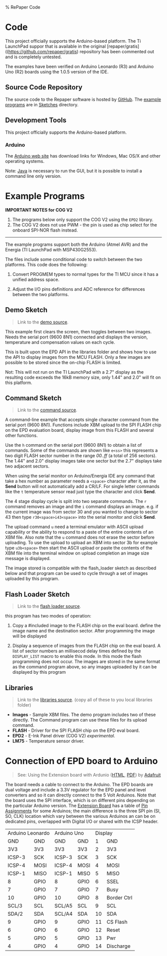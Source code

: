 % RePaper Code

# Code

This project officially supports the Arduino-based platform. The Ti LaunchPad suppor that is 
available in the original [repaper/gratis]((https://github.com/repaper/gratis) repository 
has been commented out and is completely untested.

The examples have been verified on Arduino Leonardo (R3) and Arduino Uno (R2) boards using
the 1.0.5 version of the IDE.

## Source Code Repository

The source code to the Repaper software is hosted by
[GitHub](https://github.com/repaper/gratis). The [example programs](#example-programs) are in
[Sketches](https://github.com/repaper/gratis/tree/master/Sketches) directory.


## Development Tools

This project officially supports the Arduino-based platform.

### Arduino

The [Arduino web site](http://www.arduino.cc) has download links for
Windows, Mac OS/X and other operating systems.

Note: [Java](http://java.com) is necessary to run the GUI, but it is
possible to install a command line only version.

# Example Programs

**IMPORTANT NOTES for COG V2**

1. The programs below only support the COG V2 using the `EPD2` library.
2. The COG V2 does not use PWM - the pin is used as chip select for the
   onboard SPI-NOR flash instead.

---

The example programs support both the Arduino (Atmel AVR) and the
Energia (TI LaunchPad with MSP430G2553).

The files include some conditional code to switch between the two platforms.
This code does the following:

1. Convert PROGMEM types to normal types for the TI MCU since it has a unified
   address space.

2. Adjust the I/O pins definitions and ADC reference for differences between
   the two platforms.

## Demo Sketch

> Link to the [demo source](https://github.com/repaper/gratis/tree/master/Sketches/demo).

This example first clears the screen, then toggles between two images.
Needs the serial port (9600 8N1) connected and displays the version,
temperature and compensation values on each cycle.

This is built upon the EPD API in the libraries folder and shows how
to use the API to display images from the MCU FLASH.  Only a few images
are possible to be stored since the on-chip FLASH is limited.

Not: This will not run on the TI LaunchPad with a 2.7" display as the
resulting code exceeds the 16kB memory size, only 1.44" and 2.0" will
fit on this platform.

## Command Sketch

> Link to the [command source](https://github.com/repaper/gratis/tree/master/Sketches/command).

A command-line example that accepts single character command from the
serial port (9600 8N1).  Functions include XBM upload to the SPI FLASH
chip on the EPD evaluation board, display image from this FLASH and
several other functions.

Use the `h` command on the serial port (9600 8N1) to obtain a list of
commands.  Some of the commands are shown like `e<ss>` this *<ss>*
represents a two digit FLASH sector number in the range *00..ff* (a
total of 256 sectors).  The 1.44" and 2.0" display images take one sector
but the 2.7" displays take two adjacent sectors.

When using the serial monitor on Arduino/Energia IDE any command that
take a hex number as parameter needs a `<space>` character after it, as
the **Send** button will not automatically add a CR/LF.  For single
letter commands like the `t` temperature sensor read just type the
character and click **Send**.

The 4 stage display cycle is split into two separate commands. The `r`
command removes an image and the `i` command displays an image.
e.g. if the current image was from sector 30 and you wanted to change
to sector 43 then type `r30<space>i43<space>` into the serial monitor
and click **Send**.

The upload command `u` need a terminal emulator with ASCII upload
capability or the ability to respond to a paste of the entire contents
of an XBM file.  Also note that the `u` command does not erase the
sector before uploading.  To use the upload to upload an XBM into
sector 3b for example type `u3b<space>` then start the ASCII upload or
paste the contents of the XBM file into the terminal window on upload
completion an image size message is displayed.

The image stored is compatible with the flash_loader sketch as
described below and that program can be used to cycle through a set of
images uploaded by this program.


## Flash Loader Sketch

> Link to the [flash loader source](https://github.com/repaper/gratis/tree/master/Sketches/flash_loader).

this program has two modes of operation:

1. Copy a #included image to the FLASH chip on the eval board.  define
   the image name and the destination sector.  After programming the
   image will be displayed

2. Display a sequence of images from the FLASH chip on the eval board.
   A list of sector numbers an millisecod delay times defined by the
   `DISPLAY_LIST` macro to enable this mode.  In this mode the flash
   programming does not occur.  The images are stored in the same
   format as the command program above, so any images uploaded by it
   can be displayed by this program


## Libraries

> Link to the [libraries source](https://github.com/repaper/gratis/tree/master/Sketches/libraries).
(copy all of these to you local libraries folder)

* **Images** - Sample XBM files.  The demo program includes two of
  these directly.  The Command program can use these files for its
  upload command.
* **FLASH** - Driver for the SPI FLASH chip on the EPD eval board.
* **EPD2** - E-Ink Panel driver (COG V2) *experimental*.
* **LM75** - Temperature sensor driver.


# Connection of EPD board to Arduino

> See: Using the Extension board with Ardunio ([HTML](http://learn.adafruit.com/repaper-eink-development-board), [PDF](http://learn.adafruit.com/downloads/pdf/repaper-eink-development-board.pdf)) by [Adafruit](http://www.adafruit.com)

The board needs a cable to connect to the Arduino.  The EPD boards
are dual voltage and include a 3.3V regulator for the EPD panel and
level converters and so it can directly connect to the 5 Volt
Arduinos.  Note that the board uses the SPI interface, which is on
different pins depending on the particular Arduino version.  The
[Extension Board](http://repaper.org/doc/extension_board.html) has a
table of [Pin Assignments](http://repaper.org/doc/extension_board.html#pin-assignment)
for some Arduinos; the main difference is the three SPI pin (SI, SO,
CLK) location which vary between the various Arduinos an can be on
dedicated pins, overlapped with Digital I/O or shared with the ICSP
header.

<table>
  <tr><td colspan="2">Arduino Leonardo</td><td colspan="2">Arduino Uno</td><td colspan="2">Display</td></tr>
  <tr><td>GND</td><td>GND</td>     <td>GND</td><td>GND</td>      <td>1</td><td>GND</td></tr>
  <tr><td>3V3</td><td>3V3</td>     <td>3V3</td><td>3V3</td>      <td>2</td><td>3V3</td></tr>
  <tr><td>ICSP-3</td><td>SCK</td>  <td>ICSP-3</td><td>SCK</td>   <td>3</td><td>SCK</td></tr>
  <tr><td>ICSP-4</td><td>MOSI</td> <td>ICSP-4</td><td>MOSI</td>  <td>4</td><td>MOSI</td></tr>
  <tr><td>ICSP-1</td><td>MISO</td> <td>ICSP-1</td><td>MISO</td>  <td>5</td><td>MISO</td></tr>
  <tr><td>8</td><td>GPIO</td>      <td>8</td><td>GPIO</td>       <td>6</td><td>SSEL</td></tr>
  <tr><td>7</td><td>GPIO</td>      <td>7</td><td>GPIO</td>       <td>7</td><td>Busy</td></tr>
  <tr><td>10</td><td>GPIO</td>     <td>10</td><td>GPIO</td>      <td>8</td><td>Border Ctrl</td></tr>
  <tr><td>SCL/3</td><td>SCL</td>   <td>SCL/A5</td><td>SCL</td>   <td>9</td><td>SCL</td></tr>
  <tr><td>SDA/2</td><td>SDA</td>   <td>SCL/A4</td><td>SDA</td>   <td>10</td><td>SDA</td></tr>
  <tr><td>9</td><td>GPIO</td>      <td>9</td><td>GPIO</td>       <td>11</td><td>CS Flash</td></tr>
  <tr><td>6</td><td>GPIO</td>      <td>6</td><td>GPIO</td>       <td>12</td><td>Reset</td></tr>
  <tr><td>5</td><td>GPIO</td>      <td>5</td><td>GPIO</td>       <td>13</td><td>Pwr</td></tr>
  <tr><td>4</td><td>GPIO</td>      <td>4</td><td>GPIO</td>       <td>14</td><td>Discharge</td></tr>
</table>



